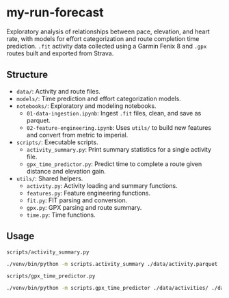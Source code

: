 # my-run-forecast
Exploratory analysis of relationships between pace, elevation, and heart rate, with models for effort categorization and route completion time prediction. `.fit` activity data collected using a Garmin Fenix 8 and `.gpx` routes built and exported from Strava.

## Structure
- `data/`: Activity and route files.
- `models/`: Time prediction and effort categorization models.
- `notebooks/`: Exploratory and modeling notebooks.
  - `01-data-ingestion.ipynb`: Ingest `.fit` files, clean, and save as parquet.
  - `02-feature-engineering.ipynb`: Uses `utils/` to build new features and convert from metric to imperial.
- `scripts/`: Executable scripts.
  - `activity_summary.py`: Print summary statistics for a single activity file.
  - `gpx_time_predictor.py`: Predict time to complete a route given distance and elevation gain.
- `utils/`: Shared helpers.
  - `activity.py`: Activity loading and summary functions.
  - `features.py`: Feature engineering functions.
  - `fit.py`: FIT parsing and conversion.
  - `gpx.py`: GPX parsing and route summary.
  - `time.py`: Time functions.


## Usage
`scripts/activity_summary.py`
```bash
./venv/bin/python -m scripts.activity_summary ./data/activity.parquet
```

`scripts/gpx_time_predictor.py`
```bash
./venv/bin/python -m scripts.gpx_time_predictor ./data/activities/ ./data/routes/route.gpx
```
